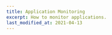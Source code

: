 ```yaml
---
title: Application Monitoring
excerpt: How to monitor applications.
last_modified_at: 2021-04-13
---
```

